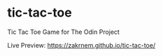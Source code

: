# tic-tac-toe
Tic Tac Toe Game for The Odin Project

Live Preview: https://zakrnem.github.io/tic-tac-toe/
